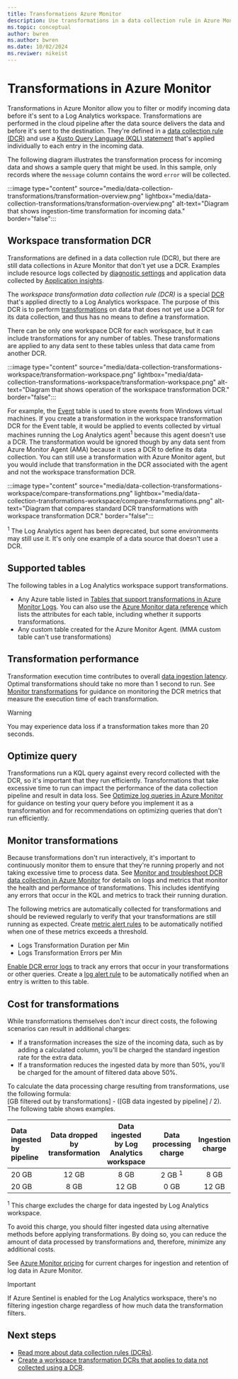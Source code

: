 ```yaml
---
title: Transformations Azure Monitor
description: Use transformations in a data collection rule in Azure Monitor to filter and modify incoming data.
ms.topic: conceptual
author: bwren
ms.author: bwren
ms.date: 10/02/2024
ms.reviwer: nikeist
---
```


# Transformations in Azure Monitor
Transformations in Azure Monitor allow you to filter or modify incoming data before it's sent to a Log Analytics workspace. Transformations are performed in the cloud pipeline after the data source delivers the data and before it's sent to the destination. They're defined in a [data collection rule (DCR)](data-collection-rule-overview.md) and use a [Kusto Query Language (KQL) statement](data-collection-transformations-structure.md) that's applied individually to each entry in the incoming data.

The following diagram illustrates the transformation process for incoming data and shows a sample query that might be used. In this sample, only records where the `message` column contains the word `error` will be collected.

:::image type="content" source="media/data-collection-transformations/transformation-overview.png" lightbox="media/data-collection-transformations/transformation-overview.png" alt-text="Diagram that shows ingestion-time transformation for incoming data." border="false":::

## Workspace transformation DCR
Transformations are defined in a data collection rule (DCR), but there are still data collections in Azure Monitor that don't yet use a DCR. Examples include resource logs collected by [diagnostic settings](./diagnostic-settings.md) and application data collected by [Application insights](../app/app-insights-overview.md).

The *workspace transformation data collection rule (DCR)* is a special [DCR](./data-collection-rule-overview.md) that's applied directly to a Log Analytics workspace. The purpose of this DCR is to perform [transformations](./data-collection-transformations.md) on data that does not yet use a DCR for its data collection, and thus has no means to define a transformation.

There can be only one workspace DCR for each workspace, but it can include transformations for any number of tables. These transformations are applied to any data sent to these tables unless that data came from another DCR. 

:::image type="content" source="media/data-collection-transformations-workspace/transformation-workspace.png" lightbox="media/data-collection-transformations-workspace/transformation-workspace.png" alt-text="Diagram that shows operation of the workspace transformation DCR." border="false":::

For example, the [Event](../reference/tables/event.md) table is used to store events from Windows virtual machines. If you create a transformation in the workspace transformation DCR for the Event table, it would be applied to events collected by virtual machines running the Log Analytics agent<sup>1</sup> because this agent doesn't use a DCR. The transformation would be ignored though by any data sent from Azure Monitor Agent (AMA) because it uses a DCR to define its data collection. You can still use a transformation with Azure Monitor agent, but you would include that transformation in the DCR associated with the agent and not the workspace transformation DCR.

:::image type="content" source="media/data-collection-transformations-workspace/compare-transformations.png" lightbox="media/data-collection-transformations-workspace/compare-transformations.png" alt-text="Diagram that compares standard DCR transformations with workspace transformation DCR." border="false":::

<sup>1</sup> The Log Analytics agent has been deprecated, but some environments may still use it. It's only one example of a data source that doesn't use a DCR.

## Supported tables
The following tables in a Log Analytics workspace support transformations.

- Any Azure table listed in [Tables that support transformations in Azure Monitor Logs](../logs/tables-feature-support.md). You can also use the [Azure Monitor data reference](/azure/azure-monitor/reference/) which lists the attributes for each table, including whether it supports transformations.
- Any custom table created for the Azure Monitor Agent. (MMA custom table can't use transformations)


## Transformation performance

Transformation execution time contributes to overall [data ingestion latency](../logs/data-ingestion-time.md). Optimal transformations should take no more than 1 second to run. See [Monitor transformations](./data-collection-monitor.md) for guidance on monitoring the DCR metrics that measure the execution time of each transformation.

> [!WARNING]
>  You may experience data loss if a transformation takes more than 20 seconds.

## Optimize query
Transformations run a KQL query against every record collected with the DCR, so it's important that they run efficiently. Transformations that take excessive time to run can impact the performance of the data collection pipeline and result in data loss. See [Optimize log queries in Azure Monitor](../logs/query-optimization.md) for guidance on testing your query before you implement it as a transformation and for recommendations on optimizing queries that don't run efficiently. 

## Monitor transformations
Because transformations don't run interactively, it's important to continuously monitor them to ensure that they're running properly and not taking excessive time to process data. See [Monitor and troubleshoot DCR data collection in Azure Monitor](data-collection-monitor.md) for details on logs and metrics that monitor the health and performance of transformations. This includes identifying any errors that occur in the KQL and metrics to track their running duration.

The following metrics are automatically collected for transformations and should be reviewed regularly to verify that your transformations are still running as expected. Create [metric alert rules](../alerts/alerts-create-metric-alert-rule.yml) to be automatically notified when one of these metrics exceeds a threshold.

- Logs Transformation Duration per Min
- Logs Transformation Errors per Min

[Enable DCR error logs](./data-collection-monitor.md#enable-dcr-error-logs) to track any errors that occur in your transformations or other queries. Create a [log alert rule](../alerts/alerts-create-log-alert-rule.md) to be automatically notified when an entry is written to this table.




## Cost for transformations
While transformations themselves don't incur direct costs, the following scenarios can result in additional charges:

- If a transformation increases the size of the incoming data, such as by adding a calculated column, you'll be charged the standard ingestion rate for the extra data.
- If a transformation reduces the ingested data by more than 50%, you'll be charged for the amount of filtered data above 50%.

To calculate the data processing charge resulting from transformations, use the following formula:<br>[GB filtered out by transformations] - ([GB data ingested by pipeline] / 2). The following table shows examples.

| Data ingested by pipeline | Data dropped by transformation | Data ingested by Log Analytics workspace | Data processing charge | Ingestion charge |
|:---|:-:|:-:|:-:|:-:|
| 20 GB | 12 GB | 8 GB | 2 GB <sup>1</sup> | 8 GB |
| 20 GB | 8 GB | 12 GB | 0 GB | 12 GB |

<sup>1</sup> This charge excludes the charge for data ingested by Log Analytics workspace.

To avoid this charge, you should filter ingested data using alternative methods before applying transformations. By doing so, you can reduce the amount of data processed by transformations and, therefore, minimize any additional costs.

See [Azure Monitor pricing](https://azure.microsoft.com/pricing/details/monitor) for current charges for ingestion and retention of log data in Azure Monitor.

> [!IMPORTANT]
> If Azure Sentinel is enabled for the Log Analytics workspace, there's no filtering ingestion charge regardless of how much data the transformation filters.





## Next steps

- [Read more about data collection rules (DCRs)](./data-collection-rule-overview.md).
- [Create a workspace transformation DCRs that applies to data not collected using a DCR](./data-collection-transformations.md#workspace-transformations).

